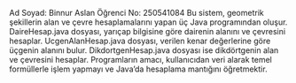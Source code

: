 Ad Soyad: Binnur Aslan
Öğrenci No: 250541084
Bu sistem, geometrik şekillerin alan ve çevre hesaplamalarını yapan üç Java programından oluşur.
DaireHesap.java dosyası, yarıçap bilgisine göre dairenin alanını ve çevresini hesaplar.
UcgenAlanHesap.java dosyası, verilen kenar değerlerine göre üçgenin alanını bulur.
DikdortgenHesap.java dosyası ise dikdörtgenin alan ve çevresini hesaplar.
Programların amacı, kullanıcıdan veri alarak temel formüllerle işlem yapmayı ve Java’da hesaplama mantığını öğretmektir.
